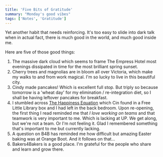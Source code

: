 ```yaml
---
title: 'Five Bits of Gratitude'
summary: "Monday's good vibes"
tags: ['Notes', 'Gratitude']
---
```


Yet another habit that needs reinforcing.  It's too easy to slide into dark talk when in actual fact, there is much good in the world, and much good inside me.

Here are five of those good things:

1. The massive dark cloud which seems to frame The Empress Hotel most evenings dissipated in time for the most brilliant spring sunset.
2. Cherry trees and magnolias are in bloom all over Victoria, which make my walks to and from work magical.  I'm so lucky to live in this beautiful city.
3. Cindy made pancakes!  Which is excellent full stop.  But triply so because tomorrow is a 'wheat day' for my elimination / re-integration diet, so I shall be having leftover pancakes for breakfast.  
4. I stumbled across [The Happiness Equation](https://www.goodreads.com/en/book/show/22571656) which Cin found in a Free Little Library box and I had left in the back bedroom.  Upon re-opening, the first thing I read reminded me that _I love working on teams_ and that teamwork is very important to me.  Which is lacking at UP.  We get along, but we're not a team.  Or I'm not feeling it.  Glad I remembered something that's important to me but currently lacking.
5. A question on B4B has reminded me how difficult but amazing Easter baking was at Orange Boot.  And it follows on that...
6. Bakers4Bakers is a good place.  I'm grateful for the people who share and learn and grow there.  